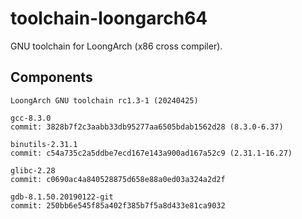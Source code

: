toolchain-loongarch64
===

GNU toolchain for LoongArch (x86 cross compiler).

Components
---

```
LoongArch GNU toolchain rc1.3-1 (20240425)

gcc-8.3.0
commit: 3828b7f2c3aabb33db95277aa6505bdab1562d28 (8.3.0-6.37)

binutils-2.31.1
commit: c54a735c2a5ddbe7ecd167e143a900ad167a52c9 (2.31.1-16.27)

glibc-2.28
commit: c0690ac4a840528875d658e88a0ed03a324a2d2f

gdb-8.1.50.20190122-git
commit: 250bb6e545f85a402f385b7f5a8d433e81ca9032
```
